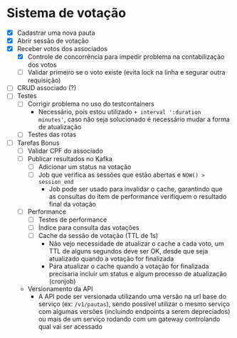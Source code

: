 # Sistema de votação

- [x] Cadastrar uma nova pauta
- [x] Abrir sessão de votação
- [X] Receber votos dos associados
  - [X] Controle de concorrência para impedir problema na contabilização dos votos
  - [ ] Validar primeiro se o voto existe (evita lock na linha e segurar outra requisição)
- [ ] CRUD associado (?)
- [ ] Testes
  - [ ] Corrigir problema no uso do testcontainers
    - Necessário, pois estou utilizado `+ interval ':duration minutes'`, caso não seja solucionado é necessário mudar a forma de atualização
  - [ ] Testes das rotas
- [ ] Tarefas Bonus
  - [ ] Validar CPF do associado 
  - [ ] Publicar resultados no Kafka 
    - [ ] Adicionar um status na votação
    - [ ] Job que verifica as sessões que estão abertas e `NOW() > session_end`
      - Job pode ser usado para invalidar o cache, garantindo que as consultas do item de performance verifiquem o resultado final da votação
  - [ ] Performance 
    - [ ] Testes de performance
    - [ ] Índice para consulta das votações
    - [ ] Cache da sessão de votação (TTL de 1s)
      - Não vejo necessidade de atualizar o cache a cada voto, um TTL de alguns segundos deve ser OK, desde que seja atualizado quando a votação for finalizada
      - Para atualizar o cache quando a votação for finalizada precisaria incluir um status e algum processo de atualização (cronjob)
  - Versionamento da API
    - A API pode ser versionada utilizando uma versão na url base do serviço (ex: `/v1/pautas`), sendo possível utilizar o mesmo serviço com algumas versões (incluindo endpoints a serem depreciados) ou mais de um serviço rodando com um gateway controlando qual vai ser acessado
